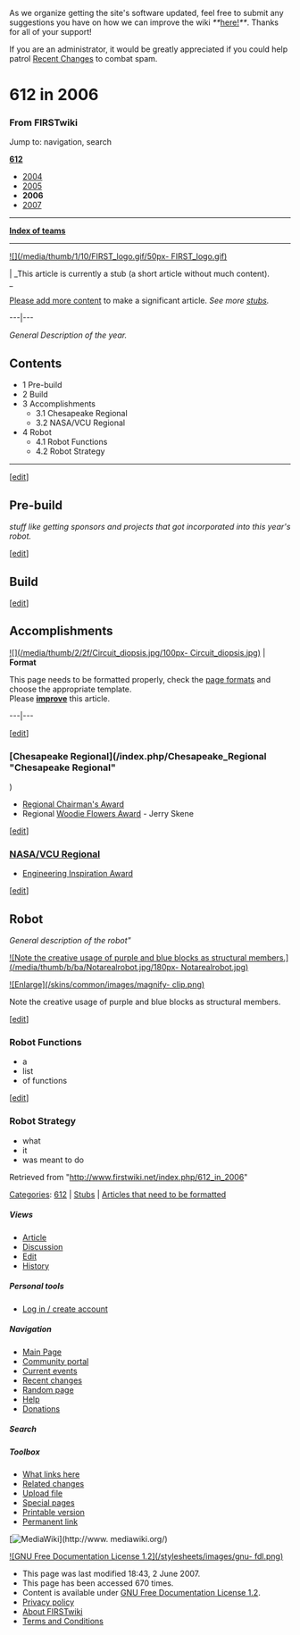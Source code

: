 As we organize getting the site's software updated, feel free to submit any
suggestions you have on how we can improve the wiki
_**_[here!](/index.php/User:Hallry/Suggestions "User:Hallry/Suggestions"
)_**_. Thanks for all of your support!

If you are an administrator, it would be greatly appreciated if you could help
patrol [Recent Changes](/index.php/Special:Recentchanges
"Special:Recentchanges" ) to combat spam.

# 612 in 2006

### From FIRSTwiki

Jump to: navigation, search

**[612](/index.php/612 "612" )**

  * [2004](/index.php/612_in_2004 "612 in 2004" )
  * [2005](/index.php/612_in_2005 "612 in 2005" )
  * **2006**
  * [2007](/index.php/612_in_2007 "612 in 2007" )

* * *

**[Index of teams](/index.php/Index_of_teams "Index of teams" )**  
  
---  
  
[![](/media/thumb/1/10/FIRST_logo.gif/50px-
FIRST_logo.gif)](/index.php/Image:FIRST_logo.gif "" )

|  _This article is currently a stub (a short article without much content).  
_

[Please add more
content](http://www.firstwiki.net/index.php?title=612_in_2006&action=edit
"http://www.firstwiki.net/index.php?title=612_in_2006&action=edit" ) to make a
significant article. _See more [stubs](/index.php/Special:Shortpages
"Special:Shortpages" )._  
  
---|---  
  
  
_General Description of the year._

## Contents

  * 1 Pre-build
  * 2 Build
  * 3 Accomplishments
    * 3.1 Chesapeake Regional
    * 3.2 NASA/VCU Regional
  * 4 Robot
    * 4.1 Robot Functions
    * 4.2 Robot Strategy  
---  
  
[[edit](/index.php?title=612_in_2006&action=edit&section=1 "Edit section: Pre-
build" )]

## Pre-build

_stuff like getting sponsors and projects that got incorporated into this
year's robot._

[[edit](/index.php?title=612_in_2006&action=edit&section=2 "Edit section:
Build" )]

## Build

[[edit](/index.php?title=612_in_2006&action=edit&section=3 "Edit section:
Accomplishments" )]

## Accomplishments

[![](/media/thumb/2/2f/Circuit_diopsis.jpg/100px-
Circuit_diopsis.jpg)](/index.php/Image:Circuit_diopsis.jpg "" ) |  **Format**  

This page needs to be formatted properly, check the [page
formats](/index.php/FIRSTwiki:Page_formats "FIRSTwiki:Page formats" ) and
choose the appropriate template.  
Please
**[improve](http://www.firstwiki.net/index.php?title=612_in_2006&action=edit
"http://www.firstwiki.net/index.php?title=612_in_2006&action=edit" )** this
article.  
  
---|---  
  
[[edit](/index.php?title=612_in_2006&action=edit&section=4 "Edit section:
Chesapeake Regional" )]

### [Chesapeake Regional](/index.php/Chesapeake_Regional "Chesapeake Regional"
)

  * [Regional Chairman's Award](/index.php/Regional_Chairman%27s_Award "Regional Chairman's Award" )
  * Regional [Woodie Flowers Award](/index.php/Woodie_Flowers_Award "Woodie Flowers Award" ) \- Jerry Skene 

[[edit](/index.php?title=612_in_2006&action=edit&section=5 "Edit section:
NASA/VCU Regional" )]

### [NASA/VCU Regional](/index.php/NASA/VCU_Regional "NASA/VCU Regional" )

  * [Engineering Inspiration Award](/index.php/Engineering_Inspiration_Award "Engineering Inspiration Award" )

[[edit](/index.php?title=612_in_2006&action=edit&section=6 "Edit section:
Robot" )]

## Robot

_General description of the robot"_

[![Note the creative usage of purple and blue blocks as structural
members.](/media/thumb/b/ba/Notarealrobot.jpg/180px-
Notarealrobot.jpg)](/index.php/Image:Notarealrobot.jpg "Note the creative
usage of purple and blue blocks as structural members." )

[![Enlarge](/skins/common/images/magnify-
clip.png)](/index.php/Image:Notarealrobot.jpg "Enlarge" )

Note the creative usage of purple and blue blocks as structural members.

[[edit](/index.php?title=612_in_2006&action=edit&section=7 "Edit section:
Robot Functions" )]

### Robot Functions

  * a 
  * list 
  * of functions 

[[edit](/index.php?title=612_in_2006&action=edit&section=8 "Edit section:
Robot Strategy" )]

### Robot Strategy

  * what 
  * it 
  * was meant to do 

Retrieved from "<http://www.firstwiki.net/index.php/612_in_2006>"

[Categories](/index.php?title=Special:Categories&article=612_in_2006
"Special:Categories" ): [612](/index.php/Category:612 "Category:612" ) |
[Stubs](/index.php/Category:Stubs "Category:Stubs" ) | [Articles that need to
be formatted](/index.php/Category:Articles_that_need_to_be_formatted
"Category:Articles that need to be formatted" )

##### Views

  * [Article](/index.php/612_in_2006)
  * [Discussion](/index.php?title=Talk:612_in_2006&action=edit)
  * [Edit](/index.php?title=612_in_2006&action=edit)
  * [History](/index.php?title=612_in_2006&action=history)

##### Personal tools

  * [Log in / create account](/index.php?title=Special:Userlogin&returnto=612_in_2006)

[](/index.php/Main_Page "Main Page" )

##### Navigation

  * [Main Page](/index.php/Main_Page)
  * [Community portal](/index.php/FIRSTwiki:Community_portal)
  * [Current events](/index.php/Current_events)
  * [Recent changes](/index.php/Special:Recentchanges)
  * [Random page](/index.php/Special:Random)
  * [Help](/index.php/FIRSTwiki:Help)
  * [Donations](/index.php/FIRSTwiki:Site_support)

##### Search



##### Toolbox

  * [What links here](/index.php/Special:Whatlinkshere/612_in_2006)
  * [Related changes](/index.php/Special:Recentchangeslinked/612_in_2006)
  * [Upload file](/index.php/Special:Upload)
  * [Special pages](/index.php/Special:Specialpages)
  * [Printable version](/index.php?title=612_in_2006&printable=yes)
  * [Permanent link](/index.php?title=612_in_2006&oldid=61035)

[![MediaWiki](/skins/common/images/poweredby_mediawiki_88x31.png)](http://www.
mediawiki.org/)

[![GNU Free Documentation License 1.2](/stylesheets/images/gnu-
fdl.png)](http://www.gnu.org/copyleft/fdl.html)

  * This page was last modified 18:43, 2 June 2007.
  * This page has been accessed 670 times.
  * Content is available under [GNU Free Documentation License 1.2](http://www.gnu.org/copyleft/fdl.html "http://www.gnu.org/copyleft/fdl.html" ).
  * [Privacy policy](/index.php/FIRSTwiki:Privacy_policy "FIRSTwiki:Privacy policy" )
  * [About FIRSTwiki](/index.php/FIRSTwiki:About "FIRSTwiki:About" )
  * [Terms and Conditions](/index.php/FIRSTwiki:Terms_and_conditions "FIRSTwiki:Terms and conditions" )

